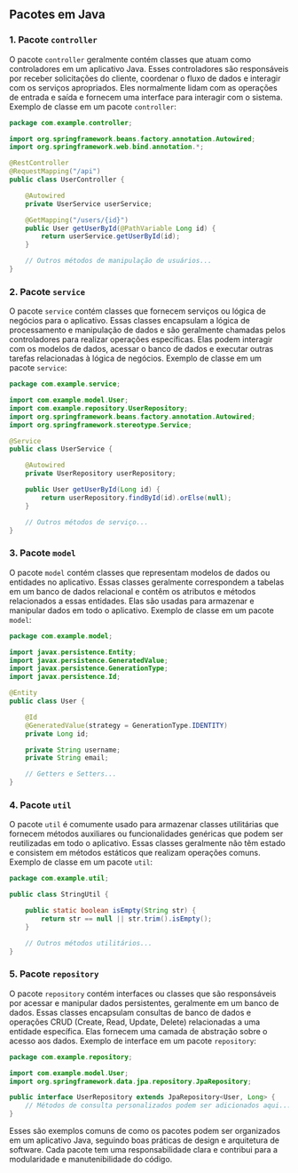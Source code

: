 ## Pacotes em Java

### 1. Pacote `controller`

O pacote `controller` geralmente contém classes que atuam como controladores em um aplicativo Java. Esses controladores são responsáveis por receber solicitações do cliente, coordenar o fluxo de dados e interagir com os serviços apropriados. Eles normalmente lidam com as operações de entrada e saída e fornecem uma interface para interagir com o sistema. Exemplo de classe em um pacote `controller`:

```java
package com.example.controller;

import org.springframework.beans.factory.annotation.Autowired;
import org.springframework.web.bind.annotation.*;

@RestController
@RequestMapping("/api")
public class UserController {

    @Autowired
    private UserService userService;

    @GetMapping("/users/{id}")
    public User getUserById(@PathVariable Long id) {
        return userService.getUserById(id);
    }

    // Outros métodos de manipulação de usuários...
}
```

### 2. Pacote `service`

O pacote `service` contém classes que fornecem serviços ou lógica de negócios para o aplicativo. Essas classes encapsulam a lógica de processamento e manipulação de dados e são geralmente chamadas pelos controladores para realizar operações específicas. Elas podem interagir com os modelos de dados, acessar o banco de dados e executar outras tarefas relacionadas à lógica de negócios. Exemplo de classe em um pacote `service`:

```java
package com.example.service;

import com.example.model.User;
import com.example.repository.UserRepository;
import org.springframework.beans.factory.annotation.Autowired;
import org.springframework.stereotype.Service;

@Service
public class UserService {

    @Autowired
    private UserRepository userRepository;

    public User getUserById(Long id) {
        return userRepository.findById(id).orElse(null);
    }

    // Outros métodos de serviço...
}
```

### 3. Pacote `model`

O pacote `model` contém classes que representam modelos de dados ou entidades no aplicativo. Essas classes geralmente correspondem a tabelas em um banco de dados relacional e contêm os atributos e métodos relacionados a essas entidades. Elas são usadas para armazenar e manipular dados em todo o aplicativo. Exemplo de classe em um pacote `model`:

```java
package com.example.model;

import javax.persistence.Entity;
import javax.persistence.GeneratedValue;
import javax.persistence.GenerationType;
import javax.persistence.Id;

@Entity
public class User {

    @Id
    @GeneratedValue(strategy = GenerationType.IDENTITY)
    private Long id;

    private String username;
    private String email;

    // Getters e Setters...
}
```

### 4. Pacote `util`

O pacote `util` é comumente usado para armazenar classes utilitárias que fornecem métodos auxiliares ou funcionalidades genéricas que podem ser reutilizadas em todo o aplicativo. Essas classes geralmente não têm estado e consistem em métodos estáticos que realizam operações comuns. Exemplo de classe em um pacote `util`:

```java
package com.example.util;

public class StringUtil {

    public static boolean isEmpty(String str) {
        return str == null || str.trim().isEmpty();
    }

    // Outros métodos utilitários...
}
```

### 5. Pacote `repository`

O pacote `repository` contém interfaces ou classes que são responsáveis por acessar e manipular dados persistentes, geralmente em um banco de dados. Essas classes encapsulam consultas de banco de dados e operações CRUD (Create, Read, Update, Delete) relacionadas a uma entidade específica. Elas fornecem uma camada de abstração sobre o acesso aos dados. Exemplo de interface em um pacote `repository`:

```java
package com.example.repository;

import com.example.model.User;
import org.springframework.data.jpa.repository.JpaRepository;

public interface UserRepository extends JpaRepository<User, Long> {
    // Métodos de consulta personalizados podem ser adicionados aqui...
}
```

Esses são exemplos comuns de como os pacotes podem ser organizados em um aplicativo Java, seguindo boas práticas de design e arquitetura de software. Cada pacote tem uma responsabilidade clara e contribui para a modularidade e manutenibilidade do código.